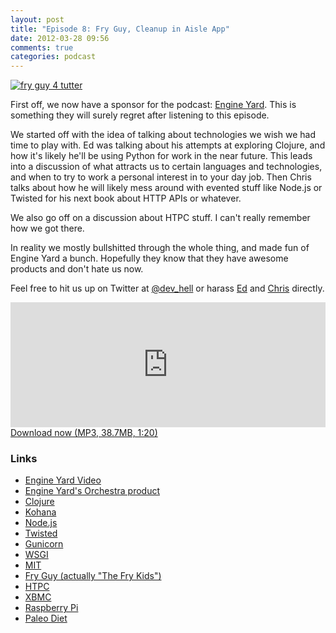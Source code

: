 ```yaml
---
layout: post
title: "Episode 8: Fry Guy, Cleanup in Aisle App"
date: 2012-03-28 09:56
comments: true
categories: podcast
---
```


[![fry guy 4 tutter](http://farm2.staticflickr.com/1134/721652533_dc4b7449c5.jpg)](http://www.flickr.com/photos/softestthing/721652533/ "fry guy 4 tutter by Bokeh Burger")

First off, we now have a sponsor for the podcast: [Engine Yard](http://engineyard.com). This is something they will surely regret after listening to this episode.

We started off with the idea of talking about technologies we wish we had time to play with. Ed was talking about his attempts at exploring Clojure, and how it's likely he'll be using Python for work in the near future. This leads into a discussion of what attracts us to certain languages and technologies, and when to try to work a personal interest in to your day job. Then Chris talks about how he will likely mess around with evented stuff like Node.js or Twisted for his next book about HTTP APIs or whatever.

We also go off on a discussion about HTPC stuff. I can't really remember how we got there.

In reality we mostly bullshitted through the whole thing, and made fun of Engine Yard a bunch. Hopefully they know that they have awesome products and don't hate us now.

Feel free to hit us up on Twitter at [@dev_hell](https://twitter.com/dev_hell) or harass [Ed](https://twitter.com/funkatron) and [Chris](https://twitter.com/grmpyprogrammer) directly.

<iframe frameborder='0' height='200px' scrolling='no' seamless src='https://embed.simplecast.com/35265?color=f5f5f5' width='100%'></iframe>
<a href="http://audio.simplecast.com/35265.mp3" rel="enclosure">Download now (MP3, 38.7MB, 1:20)</a>

### Links

* [Engine Yard Video](http://vimeo.com/36928564)
* [Engine Yard's Orchestra product](http://www.engineyard.com/products/orchestra)
* [Clojure](http://clojure.org/)
* [Kohana](http://kohanaframework.org/)
* [Node.js](http://nodejs.org/)
* [Twisted](http://twistedmatrix.com/)
* [Gunicorn](http://gunicorn.org/)
* [WSGI](http://en.wikipedia.org/wiki/Web_Server_Gateway_Interface)
* [MIT](http://web.mit.edu/)
* [Fry Guy (actually "The Fry Kids")](https://en.wikipedia.org/wiki/The_Fry_Kids)
* [HTPC](http://en.wikipedia.org/wiki/Home_theater_PC)
* [XBMC](http://xbmc.org/)
* [Raspberry Pi](http://www.raspberrypi.org/)
* [Paleo Diet](http://en.wikipedia.org/wiki/Paleolithic_diet)
